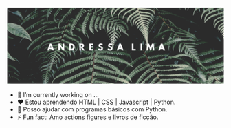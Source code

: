 ![](1.png)

- :book: I’m currently working on ...
- :hearts: Estou aprendendo HTML | CSS | Javascript | Python.
- 👯 Posso ajudar com programas básicos com Python.
- ⚡ Fun fact: Amo actions figures e livros de ficção.





<!--
**AndressaLF/AndressaLF** is a ✨ _special_ ✨ repository because its `README.md` (this file) appears on your GitHub profile.

-->
